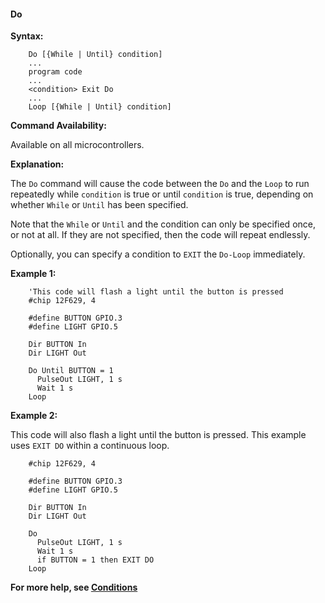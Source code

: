 <div class="section">

<div class="titlepage">

<div>

<div>

#### <span id="do"></span>Do

</div>

</div>

</div>

<span class="strong">**Syntax:**</span>

``` screen
    Do [{While | Until} condition]
    ...
    program code
    ...
    <condition> Exit Do
    ...
    Loop [{While | Until} condition]
```

<span class="strong">**Command Availability:**</span>

Available on all microcontrollers.

<span class="strong">**Explanation:**</span>

The `Do` command will cause the code between the `Do` and the `Loop` to
run repeatedly while `condition` is true or until `condition` is true,
depending on whether `While` or `Until` has been specified.

Note that the `While` or `Until` and the condition can only be specified
once, or not at all. If they are not specified, then the code will
repeat endlessly.

Optionally, you can specify a condition to `EXIT` the `Do-Loop`
immediately.

<span class="strong">**Example 1:**</span>

``` screen
    'This code will flash a light until the button is pressed
    #chip 12F629, 4

    #define BUTTON GPIO.3
    #define LIGHT GPIO.5

    Dir BUTTON In
    Dir LIGHT Out

    Do Until BUTTON = 1
      PulseOut LIGHT, 1 s
      Wait 1 s
    Loop
```

<span class="strong">**Example 2:**</span>

This code will also flash a light until the button is pressed. This
example uses `EXIT DO` within a continuous loop.

``` screen
    #chip 12F629, 4

    #define BUTTON GPIO.3
    #define LIGHT GPIO.5

    Dir BUTTON In
    Dir LIGHT Out

    Do
      PulseOut LIGHT, 1 s
      Wait 1 s
      if BUTTON = 1 then EXIT DO
    Loop
```

<span class="strong">**For more help, see
<a href="conditions" class="link" title="Conditions">Conditions</a>**</span>

</div>
